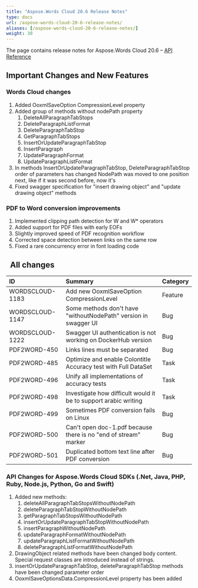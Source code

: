 ```yaml
---
title: "Aspose.Words Cloud 20.6 Release Notes"
type: docs
url: /aspose-words-cloud-20-6-release-notes/
aliases: [/aspose-words-cloud-20-6-release-notes/]
weight: 30
---
```


The page contains release notes for Aspose.Words Cloud 20.6 – [API Reference](https://apireference.aspose.cloud/words/)

## Important Changes and New Features

### Words Cloud changes

1. Added OoxmlSaveOption CompressionLevel property
1. Added group of methods without nodePath property
   1. DeleteAllParagraphTabStops
   1. DeleteParagraphListFormat
   1. DeleteParagraphTabStop
   1. GetParagraphTabStops
   1. InsertOrUpdateParagraphTabStop
   1. InsertParagraph
   1. UpdateParagraphFormat
   1. UpdateParagraphListFormat
1. In methods InsertOrUpdateParagraphTabStop, DeleteParagraphTabStop order of parameters has changed NodePath was moved to one position next, like if it was second before, now it's
1. Fixed swagger specification for "insert drawing object" and "update drawing object" methods

### PDF to Word conversion improvements

1. Implemented clipping path detection for W and W\* operators
1. Added support for PDF files with early EOFs
1. Slightly improved speed of PDF recognition workflow
1. Corrected space detection between links on the same row
1. Fixed a rare concurrency error in font loading code

## ` `All changes

|ID|Summary|Category|
| :- | :- | :- |
|WORDSCLOUD-1183|Add new OoxmlSaveOption CompressionLevel|Feature|
|WORDSCLOUD-1147|Some methods don't have "withoutNodePath" version in swagger UI|Bug|
|WORDSCLOUD-1222|Swagger UI authentication is not working on DockerHub version|Bug|
|PDF2WORD-450 |Links lines must be separated |Bug|
|PDF2WORD-485 |Optimize and enable Colontitle Accuracy test with Full DataSet |Task|
|PDF2WORD-496 |Unify all implementations of accuracy tests |Task |
|PDF2WORD-498 |Investigate how difficult would it be to support arabic writing |Task|
|PDF2WORD-499 |Sometimes PDF conversion fails on Linux |Bug|
|PDF2WORD-500 |Can't open doc-1.pdf because there is no "end of stream" marker |Bug|
|PDF2WORD-501 |Duplicated bottom text line after PDF conversion |Bug|

### API Changes for Aspose.Words Cloud SDKs (.Net, Java, PHP, Ruby, Node.js, Python, Go and Swift)

1. Added new methods:
   1. deleteAllParagraphTabStopsWithoutNodePath
   1. deleteParagraphTabStopWithoutNodePath
   1. getParagraphTabStopsWithoutNodePath
   1. insertOrUpdateParagraphTabStopWithoutNodePath
   1. insertParagraphWithoutNodePath
   1. updateParagraphFormatWithoutNodePath
   1. updateParagraphListFormatWithoutNodePath
   1. deleteParagraphListFormatWithoutNodePath
1. DrawingObject related methods have been changed body content. Special request classes are introduced instead of strings.
1. insertOrUpdateParagraphTabStop, deleteParagraphTabStop methods have been changed parameter order
1. OoxmlSaveOptionsData.CompressionLevel property has been added

